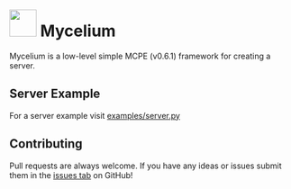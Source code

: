 # <img src="https://i.imgur.com/nUevR7C.png" width="48" height="48"/> Mycelium 

Mycelium is a low-level simple MCPE (v0.6.1) framework for creating a server.

## Server Example
For a server example visit [examples/server.py](https://github.com/MCPI-Revival/Mycelium/blob/main/examples/server.py)

## Contributing
Pull requests are always welcome. 
If you have any ideas or issues submit them in the [issues tab](https://github.com/MCPI-Revival/Mycelium/issues) on GitHub!
